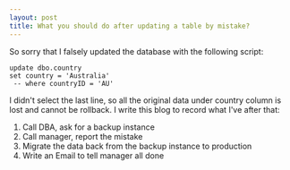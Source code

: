 ```yaml
---
layout: post
title: What you should do after updating a table by mistake?
---
```


So sorry that I falsely updated the database with the following script:

```
update dbo.country
set country = 'Australia'
 -- where countryID = 'AU'
```

I didn't select the last line, so all the original data under country column is lost and cannot be rollback. I write this blog to record what I've after that:


1. Call DBA, ask for a backup instance
2. Call manager, report the mistake
3. Migrate  the data back from the backup instance to production
4. Write an Email to tell manager all done

